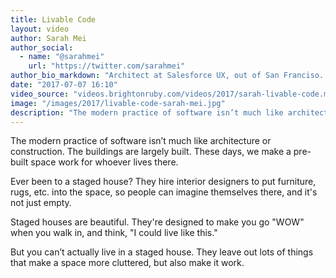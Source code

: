 ```yaml
---
title: Livable Code
layout: video
author: Sarah Mei
author_social:
  - name: "@sarahmei"
    url: "https://twitter.com/sarahmei"
author_bio_markdown: "Architect at Salesforce UX, out of San Franciso. Director at Ruby Central (organisers of RailsConf & RubyConf). Founder of Bridge Foundry (Rails Bridge)."
date: "2017-07-07 16:10"
video_source: "videos.brightonruby.com/videos/2017/sarah-livable-code.mp4"
image: "/images/2017/livable-code-sarah-mei.jpg"
description: "The modern practice of software isn’t much like architecture or construction. The buildings are largely built. These days, we make a pre-built space work for whoever lives there."
---
```


The modern practice of software isn’t much like architecture or construction. The buildings are largely built. These days, we make a pre-built space work for whoever lives there.

Ever been to a staged house? They hire interior designers to put furniture, rugs, etc. into the space, so people can imagine themselves there, and it's not just empty.

Staged houses are beautiful. They're designed to make you go "WOW" when you walk in, and think, "I could live like this."

But you can’t actually live in a staged house. They leave out lots of things that make a space more cluttered, but also make it work.
